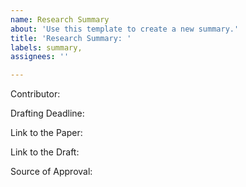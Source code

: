 ```yaml
---
name: Research Summary
about: 'Use this template to create a new summary.'
title: 'Research Summary: '
labels: summary,
assignees: ''

---
```


Contributor: 

Drafting Deadline: 

Link to the Paper:

Link to the Draft:

Source of Approval: 

<!--

Thanks for expressing interest in proposing a summary for SCRF. Before submission, please complete the following steps: 

1. Format the title of the ticket: Research Summary: Title of the Paper

2. Fill out the ticket and include:

  - Your Name
  - When can we expect your draft to be ready to turn in for review
  - A link to draft Google Doc, with the following specifications:
     a. Copy and paste the Research Summary template: https://github.com/smartcontractresearchforum/docs/blob/main/en/content_research_summary_template.md in the draft 
     b. Provide a publicly accessible link 
     c. Request access to move the draft to SCRF's folder for Idea Stage and Drafting 
  - A source of approval: provide either a Research Pulse issue number, a link/screenshot if approved by @cipherix, or indicate if it needs approval

3. Assign yourself to the issue

4. Add the label "summary" or other relevant GiHub specific labels.

--->
